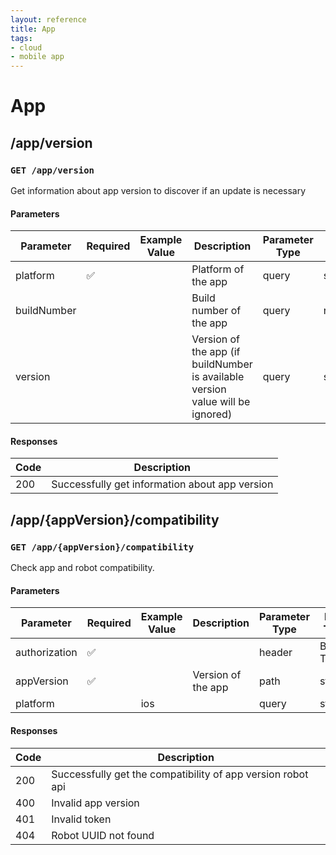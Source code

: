 ```yaml
---
layout: reference
title: App
tags:
- cloud
- mobile app
---
```


# App
## /app/version
### `GET /app/version`
Get information about app version to discover if an update is necessary

#### Parameters

Parameter | Required | Example Value | Description | Parameter Type | Data Type | Schema
------------ | ------------ | ------------ | ------------ | ------------ | ------------ | ------------
platform | ✅  |  | Platform of the app | query | string |
buildNumber |  |  | Build number of the app | query | number |
version |  |  | Version of the app (if buildNumber is available version value will be ignored) | query | string |

#### Responses

Code | Description
------------ | ------------
200 | Successfully get information about app version



## /app/{appVersion}/compatibility
### `GET /app/{appVersion}/compatibility`
Check app and robot compatibility.

#### Parameters

Parameter | Required | Example Value | Description | Parameter Type | Data Type | Schema
------------ | ------------ | ------------ | ------------ | ------------ | ------------ | ------------
authorization | ✅  |  |  | header | Bearer Token |
appVersion | ✅  |  | Version of the app | path | string |
platform |  | ios |  | query | string |

#### Responses

Code | Description
------------ | ------------
200 | Successfully get the compatibility of app version robot api
400 | Invalid app version
401 | Invalid token
404 | Robot UUID not found
